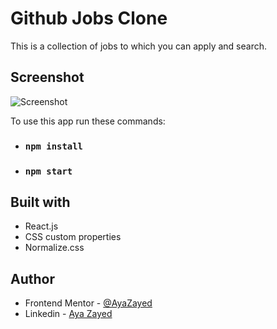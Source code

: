 # Github Jobs Clone

This is a collection of jobs to which you can apply and search.

## Screenshot

![Screenshot]()

To use this app run these commands:

- ### `npm install`
- ### `npm start`

## Built with

- React.js
- CSS custom properties
- Normalize.css

## Author

- Frontend Mentor - [@AyaZayed](https://www.frontendmentor.io/profile/AyaZayed)
- Linkedin - [Aya Zayed](https://www.linkedin.com/in/aya-zayed-2000/)
